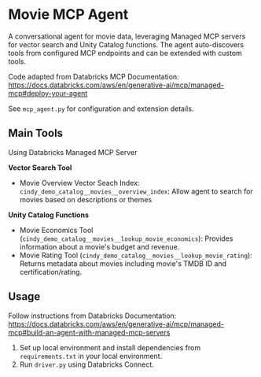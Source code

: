 # Movie MCP Agent

A conversational agent for movie data, leveraging Managed MCP servers for vector search and Unity Catalog functions. The agent auto-discovers tools from configured MCP endpoints and can be extended with custom tools.

Code adapted from Databricks MCP Documentation: https://docs.databricks.com/aws/en/generative-ai/mcp/managed-mcp#deploy-your-agent  

See `mcp_agent.py` for configuration and extension details.

## Main Tools 
Using Databricks Managed MCP Server

**Vector Search Tool**
- Movie Overview Vector Seach Index: `cindy_demo_catalog__movies__overview_index`: Allow agent to search for movies based on descriptions or themes

**Unity Catalog Functions**
- Movie Economics Tool (`cindy_demo_catalog__movies__lookup_movie_economics`): Provides information about a movie's budget and revenue.
- Movie Rating Tool (`cindy_demo_catalog__movies__lookup_movie_rating`): Returns metadata about movies including movie's TMDB ID and certification/rating.

## Usage 
Follow instructions from  Databricks Documentation: https://docs.databricks.com/aws/en/generative-ai/mcp/managed-mcp#build-an-agent-with-managed-mcp-servers
1. Set up local environment and install dependencies from `requirements.txt` in your local environment.
2. Run `driver.py` using Databricks Connect.

